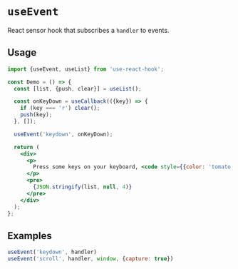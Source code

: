 # `useEvent`

React sensor hook that subscribes a `handler` to events.


## Usage

```jsx
import {useEvent, useList} from 'use-react-hook';

const Demo = () => {
  const [list, {push, clear}] = useList();

  const onKeyDown = useCallback(({key}) => {
    if (key === 'r') clear();
    push(key);
  }, []);

  useEvent('keydown', onKeyDown);

  return (
    <div>
      <p>
        Press some keys on your keyboard, <code style={{color: 'tomato'}}>r</code> key resets the list
      </p>
      <pre>
        {JSON.stringify(list, null, 4)}
      </pre>
    </div>
  );
};
```


## Examples

```js
useEvent('keydown', handler)
useEvent('scroll', handler, window, {capture: true})
```
